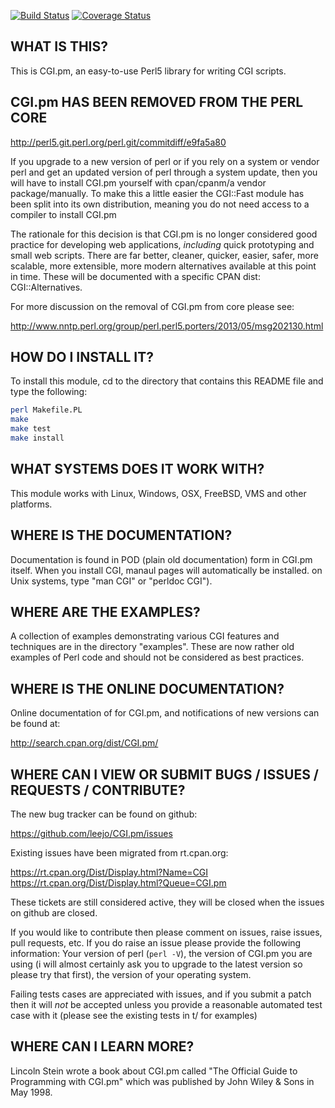 [![Build Status](https://travis-ci.org/leejo/CGI.pm.svg?branch=master)](https://travis-ci.org/leejo/CGI.pm)
[![Coverage Status](https://coveralls.io/repos/leejo/CGI.pm/badge.png?branch=master)](https://coveralls.io/r/leejo/CGI.pm)

## WHAT IS THIS?

This is CGI.pm, an easy-to-use Perl5 library for writing CGI scripts.

## CGI.pm HAS BEEN REMOVED FROM THE PERL CORE

http://perl5.git.perl.org/perl.git/commitdiff/e9fa5a80

If you upgrade to a new version of perl or if you rely on a
system or vendor perl and get an updated version of perl through a system
update, then you will have to install CGI.pm yourself with cpan/cpanm/a vendor
package/manually. To make this a little easier the CGI::Fast module has been
split into its own distribution, meaning you do not need access to a compiler
to install CGI.pm

The rationale for this decision is that CGI.pm is no longer considered good
practice for developing web applications, *including* quick prototyping and
small web scripts. There are far better, cleaner, quicker, easier, safer,
more scalable, more extensible, more modern alternatives available at this point
in time. These will be documented with a specific CPAN dist: CGI::Alternatives.

For more discussion on the removal of CGI.pm from core please see:

http://www.nntp.perl.org/group/perl.perl5.porters/2013/05/msg202130.html

## HOW DO I INSTALL IT?

To install this module, cd to the directory that contains this README
file and type the following:

```bash
perl Makefile.PL
make
make test
make install
```

## WHAT SYSTEMS DOES IT WORK WITH?

This module works with Linux, Windows, OSX, FreeBSD, VMS and other platforms.

## WHERE IS THE DOCUMENTATION?

Documentation is found in POD (plain old documentation) form in CGI.pm
itself.  When you install CGI, manaul pages will automatically be installed.
on Unix systems, type "man CGI" or "perldoc CGI").

## WHERE ARE THE EXAMPLES?

A collection of examples demonstrating various CGI features and techniques are
in the directory "examples". These are now rather old examples of Perl code and
should not be considered as best practices.

## WHERE IS THE ONLINE DOCUMENTATION?

Online documentation of for CGI.pm, and notifications of new versions
can be found at:

   http://search.cpan.org/dist/CGI.pm/

## WHERE CAN I VIEW OR SUBMIT BUGS / ISSUES / REQUESTS / CONTRIBUTE?

The new bug tracker can be found on github:

   https://github.com/leejo/CGI.pm/issues

Existing issues have been migrated from rt.cpan.org:

   https://rt.cpan.org/Dist/Display.html?Name=CGI
   https://rt.cpan.org/Dist/Display.html?Queue=CGI.pm

These tickets are still considered active, they will be closed when
the issues on github are closed.

If you would like to contribute then please comment on issues, raise
issues, pull requests, etc. If you do raise an issue please provide
the following information: Your version of perl (```perl -V```), the
version of CGI.pm you are using (i will almost certainly ask you to
upgrade to the latest version so please try that first), the version
of your operating system.

Failing tests cases are appreciated with issues, and if you submit a
patch then it will *not* be accepted unless you provide a reasonable
automated test case with it (please see the existing tests in t/ for
examples)

## WHERE CAN I LEARN MORE?

Lincoln Stein wrote a book about CGI.pm called "The Official Guide to
Programming with CGI.pm" which was published by John Wiley & Sons in
May 1998.
